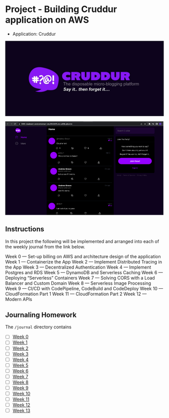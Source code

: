 # Project - Building Cruddur application on AWS 

- Application: Cruddur

![Cruddur Graphic](_docs/assets/cruddur-banner.jpg)

![Cruddur Screenshot](_docs/assets/cruddur1.png)

## Instructions

In this project the following will be implemented and arranged into each of the weekly journal from the link below.

Week 0 — Set-up billing on AWS and architecture design of the application
Week 1 — Containerize the App
Week 2 — Implement Distributed Tracing in the App
Week 3 — Decentralized Authentication
Week 4 — Implement Postgres and RDS
Week 5 — DynamoDB and Serverless Caching
Week 6 — Deploying “Serverless” Containers
Week 7 — Solving CORS with a Load Balancer and Custom Domain
Week 8 — Serverless Image Processing
Week 9 — CI/CD with CodePipeline, CodeBuild and CodeDeploy
Week 10 — CloudFormation Part 1
Week 11 — CloudFormation Part 2
Week 12 — Modern APIs

## Journaling Homework

The `/journal` directory contains

- [ ] [Week 0](journal/week0.md)
- [ ] [Week 1](journal/week1.md)
- [ ] [Week 2](journal/week2.md)
- [ ] [Week 3](journal/week3.md)
- [ ] [Week 4](journal/week4.md)
- [ ] [Week 5](journal/week5.md)
- [ ] [Week 6](journal/week6.md)
- [ ] [Week 7](journal/week7.md)
- [ ] [Week 8](journal/week8.md)
- [ ] [Week 9](journal/week9.md)
- [ ] [Week 10](journal/week10.md)
- [ ] [Week 11](journal/week11.md)
- [ ] [Week 12](journal/week12.md)
- [ ] [Week 13](journal/week13.md)
